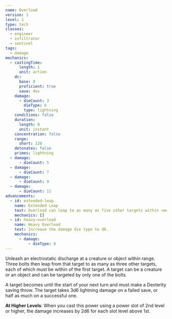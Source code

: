 ```yaml
---
name: Overload
version: 1
level: 1
type: tech
classes:
  - engineer
  - infiltrator
  - sentinel
tags:
  - damage
mechanics:
  - castingTime:
      length: 1
      unit: action
    dc:
      base: 8
      proficient: true
      save: dex
    damage:
      - dieCount: 3
        dieType: 6
        type: lightning
    conditions: false
    duration:
      length: 0
      unit: instant
    concentration: false
    range:
      short: 120
    detonates: false
    primes: lightning
  - damage:
      - dieCount: 5
  - damage:
      - dieCount: 7
  - damage:
      - dieCount: 9
  - damage:
      - dieCount: 11
advancements:
  - id: extended-leap
    name: Extended Leap
    text: Overload can leap to as many as five other targets within <me-distance length="30" />.
    mechanics: []
  - id: heavy-overload
    name: Heavy Overload
    text: Increase the damage die type to d8.
    mechanics:
      - damage:
          - dieType: 8
---
```

Unleash an electrostatic discharge at a creature or object within range. Three bolts then leap from that target to as
many as three other targets, each of which must be within <me-distance length="15" /> of the first target. A target can be a creature or an
object and can be targeted by only one of the bolts.

A target becomes <me-condition id="primed" sub="lightning"/> until the start of your next turn and must make a Dexterity
saving throw. The target takes 3d6 lightning damage on a failed save, or half as much on a successful one.

__At Higher Levels__: When you cast this power using a power slot of 2nd level or higher, the damage increases
by 2d6 for each slot level above 1st.

